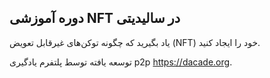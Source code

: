 ## دوره آموزشی NFT در سالیدیتی

یاد بگیرید که چگونه توکن‌های غیرقابل تعویض (NFT) خود را ایجاد کنید.

توسعه یافته توسط پلتفرم یادگیری p2p https://dacade.org.